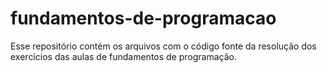 # fundamentos-de-programacao
Esse repositório contém os arquivos com o código fonte da resolução dos exercícios das aulas de fundamentos de programação.
